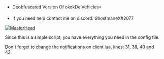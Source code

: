 - Deobfuscated Version Of okokDelVehicles⭐

- If you need help contact me on discord: GhostmaneX#2077

[![MasterHead](https://cdn.discordapp.com/attachments/1009569570782195732/1076111898468171827/rainbow-loading-bar.gif)](https://google.com/)

Since this is a simple script, you have everything you need in the config file.

Don't forget to change the notifications on client.lua, lines: 31, 38, 40 and 42.

